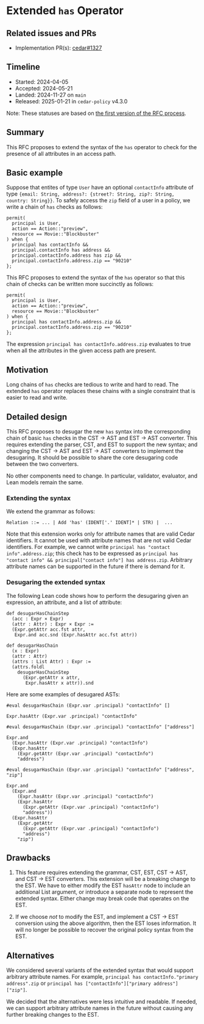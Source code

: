 # Extended `has` Operator

## Related issues and PRs

- Implementation PR(s): [cedar#1327](https://github.com/cedar-policy/cedar/pull/1327)

## Timeline

- Started: 2024-04-05
- Accepted: 2024-05-21
- Landed: 2024-11-27 on `main`
- Released: 2025-01-21 in `cedar-policy` v4.3.0

Note: These statuses are based on [the first version of the RFC process](./../archive/process-v1/README.md).

## Summary

This RFC proposes to extend the syntax of the `has` operator to check for the presence of all attributes in an access path.

## Basic example

Suppose that entites of type `User` have an optional `contactInfo` attribute of type `{email: String, address?: {street?: String, zip?: String, country: String}}`. To safely access the `zip` field of a user in a policy, we write a chain of `has` checks as follows:

```
permit(
  principal is User,
  action == Action::"preview",
  resource == Movie::"Blockbuster"
) when {
  principal has contactInfo &&
  principal.contactInfo has address &&
  principal.contactInfo.address has zip &&
  principal.contactInfo.address.zip == "90210"
};
```

This RFC proposes to extend the syntax of the `has` operator so that this chain of checks can be written more succinctly as follows:

```
permit(
  principal is User,
  action == Action::"preview",
  resource == Movie::"Blockbuster"
) when {
  principal has contactInfo.address.zip &&
  principal.contactInfo.address.zip == "90210"
};
```

The expression `principal has contactInfo.address.zip` evaluates to true when all the attributes in the given access path are present.

## Motivation

Long chains of `has` checks are tedious to write and hard to read. The extended `has` operator replaces these chains with a single constraint that is easier to read and write.

## Detailed design

This RFC proposes to desugar the new `has` syntax into the corresponding chain of basic `has` checks in the CST -> AST and EST -> AST converter.  This requires extending the parser, CST, and EST to support the new syntax; and changing the CST -> AST and EST -> AST converters to implement the desugaring. It should be possible to share the core desugaring code between the two converters.

No other components need to change. In particular, validator, evaluator, and Lean models remain the same.

### Extending the syntax

We extend the grammar as follows:

```
Relation ::= ... | Add 'has' (IDENT['.' IDENT]* | STR) |  ...
```

Note that this extension works only for attribute names that are valid Cedar identifiers. It cannot be used with attribute names that are not valid Cedar identifiers. For example, we cannot write `principal has "contact info".address.zip`; this check has to be expressed as `principal has "contact info" && principal["contact info"] has address.zip`. Arbitrary attribute names can be supported in the future if there is demand for it.

### Desugaring the extended syntax

The following Lean code shows how to perform the desugaring given an expression, an attribute, and a list of attribute:

```
def desugarHasChainStep
  (acc : Expr × Expr)
  (attr : Attr) : Expr × Expr :=
  (Expr.getAttr acc.fst attr,
   Expr.and acc.snd (Expr.hasAttr acc.fst attr))

def desugarHasChain
  (x : Expr)
  (attr : Attr)
  (attrs : List Attr) : Expr :=
  (attrs.foldl
    desugarHasChainStep
      (Expr.getAttr x attr,
       Expr.hasAttr x attr)).snd
```

Here are some examples of desugared ASTs:

```
#eval desugarHasChain (Expr.var .principal) "contactInfo" []

Expr.hasAttr (Expr.var .principal) "contactInfo"

#eval desugarHasChain (Expr.var .principal) "contactInfo" ["address"]

Expr.and
  (Expr.hasAttr (Expr.var .principal) "contactInfo")
  (Expr.hasAttr
    (Expr.getAttr (Expr.var .principal) "contactInfo")
    "address")

#eval desugarHasChain (Expr.var .principal) "contactInfo" ["address", "zip"]

Expr.and
  (Expr.and
    (Expr.hasAttr (Expr.var .principal) "contactInfo")
    (Expr.hasAttr
      (Expr.getAttr (Expr.var .principal) "contactInfo")
      "address"))
  (Expr.hasAttr
    (Expr.getAttr
      (Expr.getAttr (Expr.var .principal) "contactInfo")
      "address")
    "zip")
```


## Drawbacks

1. This feature requires extending the grammar, CST, EST, CST -> AST, and CST -> EST converters. This extension will be a breaking change to the EST. We have to either modify the EST `hasAttr` node to include an additional List argument, or introduce a separate node to represent the extended syntax. Either change may break code that operates on the EST.

2. If we choose _not_ to modify the EST, and implement a CST -> EST conversion using the above algorithm, then the EST loses information.  It will no longer be possible to recover the original policy syntax from the EST.

## Alternatives

We considered several variants of the extended syntax that would support arbitrary attribute names. For example, `principal has contactInfo."primary address".zip` or `principal has ["contactInfo"]["primary address"]["zip"]`.

We decided that the alternatives were less intuitive and readable. If needed, we can support arbitrary attribute names in the future without causing any further breaking changes to the EST.
